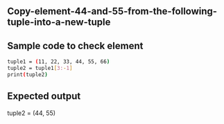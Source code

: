 ## Copy-element-44-and-55-from-the-following-tuple-into-a-new-tuple
## Sample code to check element
```sh
tuple1 = (11, 22, 33, 44, 55, 66)
tuple2 = tuple1[3:-1]
print(tuple2)
```
## Expected output
tuple2 = (44, 55)

